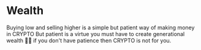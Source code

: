 # Wealth
Buying low and selling higher is a simple but patient way of making money in CRYPTO
But patient is a virtue you must have to create generational wealth 🤑🤑
if you don't have patience then CRYPTO is not for you.
